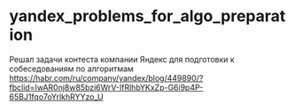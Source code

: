 # yandex_problems_for_algo_preparation
Решал задачи контеста компании Яндекс для подготовки к собеседованиям по алгоритмам https://habr.com/ru/company/yandex/blog/449890/?fbclid=IwAR0nj8w85bzi6WrV-IfRlhbYKxZp-G6i9p4P-65BJ1fqo7oYrlkhRYYzo_U
